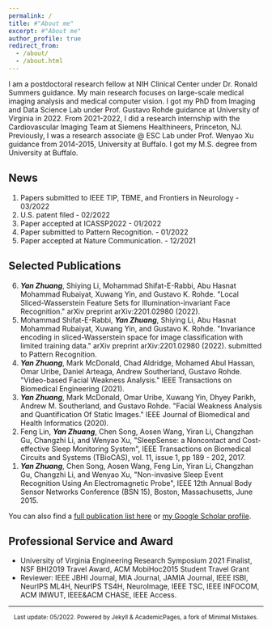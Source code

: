 ```yaml
---
permalink: /
title: #"About me"
excerpt: #"About me"
author_profile: true
redirect_from: 
  - /about/
  - /about.html
---
```


I am a postdoctoral research fellow at NIH Clinical Center under Dr. Ronald Summers guidance. My main research focuses on large-scale medical imaging analysis and medical computer vision. I got my PhD from Imaging and Data Science Lab under Prof. Gustavo Rohde guidance at University of Virginia in 2022. From 2021-2022, I did a research internship with the Cardiovascular Imaging Team at Siemens Healthineers, Princeton, NJ. Previously, I was a research associate @ ESC Lab under Prof. Wenyao Xu guidance from 2014-2015, University at Buffalo. I got my M.S. degree from University at Buffalo.


<!---
My research interests are optimal transport learning for biomedical imaging analysis and medical computer vision. In addition, I am very interested in smart and connected health. I got my PhD from Imaging and Data Science Lab under Prof. Gustavo Rohde guidance, University of Virginia. Previously, I was a research associate @ ESC Lab under Prof. Wenyao Xu guidance from 2014-2015, University at Buffalo. I got my M.S. degree from University at Buffalo.
-->


News
-----

1. Papers submitted to IEEE TIP, TBME, and Frontiers in Neurology - 03/2022
2. U.S. patent filed - 02/2022
3. Paper accepted at ICASSP2022 - 01/2022
4. Paper submitted to Pattern Recognition. - 01/2022
5. Paper accepted at Nature Communication. - 12/2021






Selected Publications
-----
<ol reversed>
  <li><strong><em>Yan Zhuang</em></strong>, Shiying Li, Mohammad Shifat-E-Rabbi, Abu Hasnat Mohammad Rubaiyat, Xuwang Yin, and Gustavo K. Rohde. "Local Sliced-Wasserstein Feature Sets for Illumination-invariant Face Recognition." arXiv preprint arXiv:2201.02980 (2022).</li>
  <li>Mohammad Shifat-E-Rabbi, <strong><em>Yan Zhuang</em></strong>, Shiying Li, Abu Hasnat Mohammad Rubaiyat, Xuwang Yin, and Gustavo K. Rohde. "Invariance encoding in sliced-Wasserstein space for image classification with limited training data." arXiv preprint arXiv:2201.02980 (2022). submitted to Pattern Recognition.</li>
  <li><strong><em>Yan Zhuang</em></strong>, Mark McDonald, Chad Aldridge, Mohamed Abul Hassan, Omar Uribe, Daniel Arteaga, Andrew Southerland, Gustavo Rohde. "Video-based Facial Weakness Analysis." IEEE Transactions on Biomedical Engineering (2021).</li>
  <li><strong><em>Yan Zhuang</em></strong>, Mark McDonald, Omar Uribe, Xuwang Yin, Dhyey Parikh, Andrew M. Southerland, and Gustavo Rohde. "Facial Weakness Analysis and Quantification Of Static Images." IEEE Journal of Biomedical and Health Informatics (2020).</li>
  <li>Feng Lin, <strong><em>Yan Zhuang</em></strong>, Chen Song, Aosen Wang, Yiran Li, Changzhan Gu, Changzhi Li, and Wenyao Xu, "SleepSense: a Noncontact and Cost-effective Sleep Monitoring System", IEEE Transactions on Biomedical Circuits and Systems (TBioCAS), vol. 11, issue 1, pp 189 - 202, 2017.</li>
  <li><strong><em>Yan Zhuang</em></strong>, Chen Song, Aosen Wang, Feng Lin, Yiran Li, Changzhan Gu, Changzhi Li, and Wenyao Xu, "Non-invasive Sleep Event Recognition Using An Electromagnetic Probe", IEEE 12th Annual Body Sensor Networks Conference (BSN 15), Boston, Massachusetts, June 2015.</li>
</ol>

You can also find a [full publication list here](https://yanzhuangnanjing.github.io/full-publication/) or [my Google Scholar profile](https://scholar.google.com/citations?user=v562Dw4AAAAJ&hl=en&authuser=1).


Professional Service and Award
----- 

* University of Virginia Engineering Research Symposium 2021 Finalist, NSF BHI2019 Travel Award, ACM MobiHoc2015 Student Travel Grant
* Reviewer: IEEE JBHI Journal, MIA Journal, JAMIA Journal, IEEE ISBI, NeurIPS ML4H, NeurIPS TS4H, NeuroImage, IEEE TSC, IEEE INFOCOM, ACM IMWUT, IEEE&ACM CHASE, IEEE Access.


-----
<p style="text-align:center"><sup>Last update: 05/2022. Powered by Jekyll & AcademicPages, a fork of Minimal Mistakes. </sup></p>


